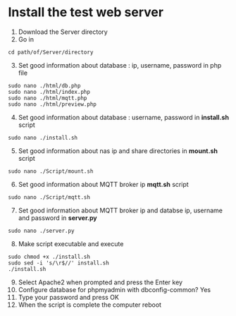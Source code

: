 # Install the test web server

1. Download the Server directory
2. Go in
```
cd path/of/Server/directory
```
3. Set good information about database : ip, username, password in php file
```
sudo nano ./html/db.php
sudo nano ./html/index.php
sudo nano ./html/mqtt.php
sudo nano ./html/preview.php
```
4. Set good information about database : username, password in **install.sh** script
```
sudo nano ./install.sh
```
5. Set good information about nas ip and share directories in **mount.sh** script
```
sudo nano ./Script/mount.sh
```
6. Set good information about MQTT broker ip **mqtt.sh** script
```
sudo nano ./Script/mqtt.sh
```
7. Set good information about MQTT broker ip and databse ip, username and password in **server.py**
```
sudo nano ./server.py
```
8. Make script executable and execute
```
sudo chmod +x ./install.sh
sudo sed -i 's/\r$//' install.sh
./install.sh
```
9. Select Apache2 when prompted and press the Enter key
10. Configure database for phpmyadmin with dbconfig-common? Yes
11. Type your password and press OK
12. When the script is complete the computer reboot
